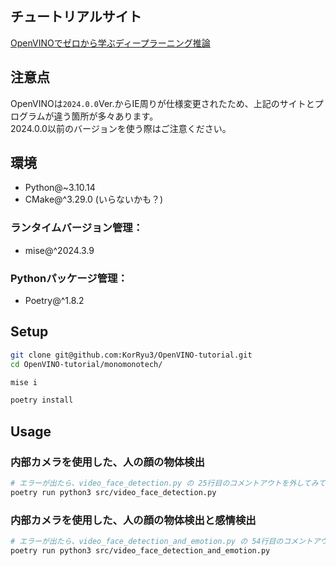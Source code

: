
## チュートリアルサイト
[OpenVINOでゼロから学ぶディープラーニング推論](https://monomonotech.jp/learning/contents/openvino_emotion_recognition/openvino_emotion_recognition/index.html)

## 注意点
OpenVINOは`2024.0.0`Ver.からIE周りが仕様変更されたため、上記のサイトとプログラムが違う箇所が多々あります。  
2024.0.0以前のバージョンを使う際はご注意ください。

## 環境
- Python@~3.10.14
- CMake@^3.29.0 (いらないかも？)

### ランタイムバージョン管理：
- mise@^2024.3.9

### Pythonパッケージ管理：
- Poetry@^1.8.2 

## Setup

```bash
git clone git@github.com:KorRyu3/OpenVINO-tutorial.git
cd OpenVINO-tutorial/monomonotech/
```

```bash
mise i
```

```bash
poetry install
```

## Usage
### 内部カメラを使用した、人の顔の物体検出
```bash
# エラーが出たら、video_face_detection.py の 25行目のコメントアウトを外してみてください。
poetry run python3 src/video_face_detection.py
```

### 内部カメラを使用した、人の顔の物体検出と感情検出
```bash
# エラーが出たら、video_face_detection_and_emotion.py の 54行目のコメントアウトを外してみてください。
poetry run python3 src/video_face_detection_and_emotion.py
```
